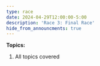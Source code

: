 ```yaml
---
type: race
date: 2024-04-29T12:00:00-5:00
description: 'Race 3: Final Race'
hide_from_announcments: true
---
```

**Topics:**
1. All topics covered
